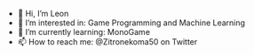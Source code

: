 - 👋 Hi, I’m Leon
- 👀 I’m interested in: Game Programming and Machine Learning
- 🌱 I’m currently learning: MonoGame
- 📫 How to reach me: @Zitronekoma50 on Twitter
